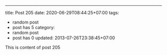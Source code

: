 ---
title: Post 205
date: 2020-06-29T08:44:25+07:00
tags:
  - random post
  - post has 5
category:
  - random post
  - post has 0
updated: 2013-07-26T23:38:45+07:00

This is content of post 205